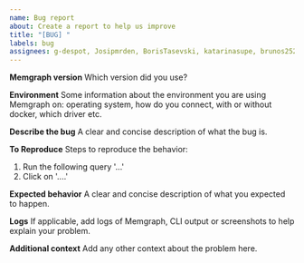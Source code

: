```yaml
---
name: Bug report
about: Create a report to help us improve
title: "[BUG] "
labels: bug
assignees: g-despot, Josipmrden, BorisTasevski, katarinasupe, brunos252
---
```


**Memgraph version** Which version did you use?

**Environment** Some information about the environment you are using Memgraph
on: operating system, how do you connect, with or without docker, which driver
etc.

**Describe the bug** A clear and concise description of what the bug is.

**To Reproduce** Steps to reproduce the behavior:

1. Run the following query '...'
2. Click on '....'

**Expected behavior** A clear and concise description of what you expected to
happen.

**Logs** If applicable, add logs of Memgraph, CLI output or screenshots to help
explain your problem.

**Additional context** Add any other context about the problem here.
